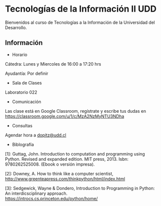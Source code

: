 # Tecnologías de la Información II UDD

Bienvenidos al curso de Tecnologías a la Información de la Universidad del Desarrollo.

## Información

* Horario

Cátedra: Lunes y Miercoles de 16:00 a 17:20 hrs

Ayudantía: Por definir

* Sala de Clases

Laboratorio 022

* Comunicación

Las clase está en Google Classroom, regístrate y escribe tus dudas en https://classroom.google.com/u/1/c/MzA2NzMyNTU3NDha

* Consultas

Agendar hora a dopitz@udd.cl

* Biblografía

[1]: Guttag, John. Introduction to computation and programming using Python. Revised and expanded edition. MIT press, 2013. Isbn: 9780262525008. (Ebook o versión impresa).

[2]: Downey, A. How to think like a computer scientist, http://www.greenteapress.com/thinkpython/html/index.html

[3]: Sedgewick, Wayne & Dondero, Introduction to Programming in Python: An interdicsciplinary approach. https://introcs.cs.princeton.edu/python/home/
